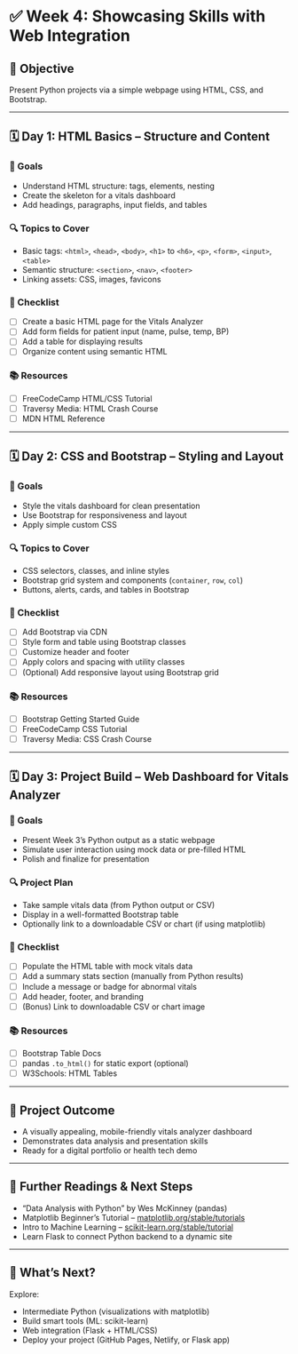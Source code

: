 # ✅ Week 4: Showcasing Skills with Web Integration

## 🎯 Objective
Present Python projects via a simple webpage using HTML, CSS, and Bootstrap.

---

## 🗓️ Day 1: HTML Basics – Structure and Content

### 🔹 Goals
- Understand HTML structure: tags, elements, nesting
- Create the skeleton for a vitals dashboard
- Add headings, paragraphs, input fields, and tables

### 🔍 Topics to Cover
- Basic tags: `<html>`, `<head>`, `<body>`, `<h1>` to `<h6>`, `<p>`, `<form>`, `<input>`, `<table>`
- Semantic structure: `<section>`, `<nav>`, `<footer>`
- Linking assets: CSS, images, favicons

### 📌 Checklist
- [ ] Create a basic HTML page for the Vitals Analyzer
- [ ] Add form fields for patient input (name, pulse, temp, BP)
- [ ] Add a table for displaying results
- [ ] Organize content using semantic HTML

### 📚 Resources
- [ ] FreeCodeCamp HTML/CSS Tutorial
- [ ] Traversy Media: HTML Crash Course
- [ ] MDN HTML Reference

---

## 🗓️ Day 2: CSS and Bootstrap – Styling and Layout

### 🔹 Goals
- Style the vitals dashboard for clean presentation
- Use Bootstrap for responsiveness and layout
- Apply simple custom CSS

### 🔍 Topics to Cover
- CSS selectors, classes, and inline styles
- Bootstrap grid system and components (`container`, `row`, `col`)
- Buttons, alerts, cards, and tables in Bootstrap

### 📌 Checklist
- [ ] Add Bootstrap via CDN
- [ ] Style form and table using Bootstrap classes
- [ ] Customize header and footer
- [ ] Apply colors and spacing with utility classes
- [ ] (Optional) Add responsive layout using Bootstrap grid

### 📚 Resources
- [ ] Bootstrap Getting Started Guide
- [ ] FreeCodeCamp CSS Tutorial
- [ ] Traversy Media: CSS Crash Course

---

## 🗓️ Day 3: Project Build – Web Dashboard for Vitals Analyzer

### 🔹 Goals
- Present Week 3’s Python output as a static webpage
- Simulate user interaction using mock data or pre-filled HTML
- Polish and finalize for presentation

### 🔍 Project Plan
- Take sample vitals data (from Python output or CSV)
- Display in a well-formatted Bootstrap table
- Optionally link to a downloadable CSV or chart (if using matplotlib)

### 📌 Checklist
- [ ] Populate the HTML table with mock vitals data
- [ ] Add a summary stats section (manually from Python results)
- [ ] Include a message or badge for abnormal vitals
- [ ] Add header, footer, and branding
- [ ] (Bonus) Link to downloadable CSV or chart image

### 📚 Resources
- [ ] Bootstrap Table Docs
- [ ] pandas `.to_html()` for static export (optional)
- [ ] W3Schools: HTML Tables

---

## 📌 Project Outcome
- A visually appealing, mobile-friendly vitals analyzer dashboard
- Demonstrates data analysis and presentation skills
- Ready for a digital portfolio or health tech demo

---

## 📖 Further Readings & Next Steps
- “Data Analysis with Python” by Wes McKinney (pandas)
- Matplotlib Beginner’s Tutorial – [matplotlib.org/stable/tutorials](https://matplotlib.org/stable/tutorials)
- Intro to Machine Learning – [scikit-learn.org/stable/tutorial](https://scikit-learn.org/stable/tutorial)
- Learn Flask to connect Python backend to a dynamic site

---

## 🚀 What’s Next?
Explore:
- Intermediate Python (visualizations with matplotlib)
- Build smart tools (ML: scikit-learn)
- Web integration (Flask + HTML/CSS)
- Deploy your project (GitHub Pages, Netlify, or Flask app)
